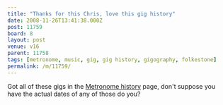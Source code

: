 ```yaml
---
title: "Thanks for this Chris, love this gig history"
date: 2008-11-26T13:41:38.000Z
post: 11759
board: 8
layout: post
venue: v16
parent: 11758
tags: [metronome, music, gig, gig history, gigography, folkestone]
permalink: /m/11759/
---
```

Got all of these gigs in the <a href="http://www.folkestonegerald.com/v/16/The+Metronome/history">Metronome history</a> page, don't suppose you have the actual dates of any of those do you?
